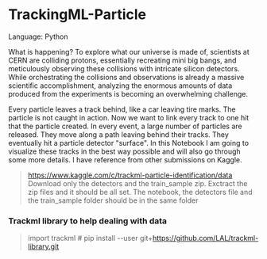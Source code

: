 # TrackingML-Particle

Language: Python 

What is happening? To explore what our universe is made of, scientists at CERN are colliding protons,
essentially recreating mini big bangs, and meticulously observing these collisions with intricate silicon detectors.
While orchestrating the collisions and observations is already a massive scientific accomplishment, analyzing the enormous amounts of data produced from the experiments 
is becoming an overwhelming challenge.

Every particle leaves a track behind, like a car leaving tire marks. 
The particle is not caught in action. Now we want to link every track to one hit that the particle created.
In every event, a large number of particles are released. They move along a path leaving behind their tracks.
They eventually hit a particle detector "surface". In this Notebook I am going to visualize these tracks in the best way possible and will also go through some more details.
I have reference from other submissions on Kaggle.

> https://www.kaggle.com/c/trackml-particle-identification/data
> Download only the detectors and the train_sample zip. Exctract the zip files and it should be all set.
> The notebook, the detectors file and the train_sample folder should be in the same folder


### Trackml library to help dealing with data
> import trackml # pip install --user git+https://github.com/LAL/trackml-library.git


